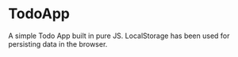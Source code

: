 # TodoApp
A simple Todo App built in pure JS. LocalStorage has been used for persisting data in the browser.
